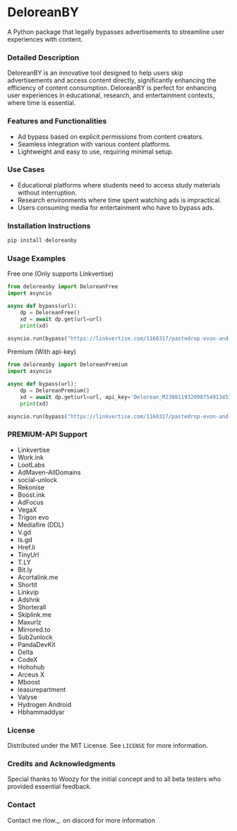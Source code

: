 # DeloreanBY
A Python package that legally bypasses advertisements to streamline user experiences with content.

### Detailed Description
DeloreanBY is an innovative tool designed to help users skip advertisements and access content directly, significantly enhancing the efficiency of content consumption. DeloreanBY is perfect for enhancing user experiences in educational, research, and entertainment contexts, where time is essential.

### Features and Functionalities
- Ad bypass based on explicit permissions from content creators.
- Seamless integration with various content platforms.
- Lightweight and easy to use, requiring minimal setup.

### Use Cases
- Educational platforms where students need to access study materials without interruption.
- Research environments where time spent watching ads is impractical.
- Users consuming media for entertainment who have to bypass ads.

### Installation Instructions
```bash
pip install deloreanby
```

### Usage Examples
Free one (Only supports Linkvertise)
```python
from deloreanby import DeloreanFree
import asyncio

async def bypass(url):
    dp = DeloreanFree()
    xd = await dp.get(url=url)
    print(xd)

asyncio.run(bypass("https://linkvertise.com/1160317/pastedrop-evon-and-vega-x?o=sharing"))
```

Premium (With api-key)

```python
from deloreanby import DeloreanPremium
import asyncio

async def bypass(url):
    dp = DeloreanPremium()
    xd = await dp.get(url=url, api_key='Delorean_M23981193209875491345103451015000998N')
    print(xd)

asyncio.run(bypass("https://linkvertise.com/1160317/pastedrop-evon-and-vega-x?o=sharing"))
```

### PREMIUM-API Support

- Linkvertise
- Work.ink
- LootLabs
- AdMaven-AllDomains
- social-unlock
- Rekonise
- Boost.ink
- AdFocus
- VegaX
- Trigon evo
- Mediafire (DDL)
- V.gd
- Is.gd
- Href.li
- TinyUrl
- T.LY
- Bit.ly
- Acortalink.me
- Shortit
- Linkvip
- Adshnk
- Shorterall
- Skiplink.me
- Maxurlz
- Mirrored.to
- Sub2unlock
- PandaDevKit
- Delta
- CodeX
- Hohohub
- Arceus X
- Mboost
- leasurepartment
- Valyse
- Hydrogen Android
- Hbhammaddyar

### License
Distributed under the MIT License. See `LICENSE` for more information.

### Credits and Acknowledgments
Special thanks to Woozy for the initial concept and to all beta testers who provided essential feedback.

### Contact
Contact me rlow._. on discord for more information
